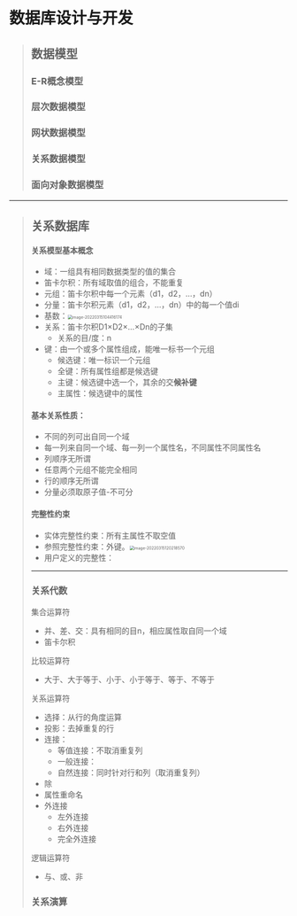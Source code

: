 # 数据库设计与开发

>## 数据模型
>
>### E-R概念模型
>
>### 层次数据模型
>
>### 网状数据模型
>
>### 关系数据模型
>
>### 面向对象数据模型

----

> ## 关系数据库
>
> #### 关系模型基本概念
>
> * 域：一组具有相同数据类型的值的集合
> * 笛卡尔积：所有域取值的组合，不能重复
> * 元组：笛卡尔积中每一个元素（d1，d2，…，dn）
> * 分量：笛卡尔积元素（d1，d2，…，dn）中的每一个值di
> * 基数：<img src="C:\Users\ThinkPad\AppData\Roaming\Typora\typora-user-images\image-20220315104416174.png" alt="image-20220315104416174" style="zoom:50%;" />
> * 关系：笛卡尔积D1×D2×…×Dn的子集
>   * 关系的目/度：n
> * 键：由一个或多个属性组成，能唯一标书一个元组
>   * 候选键：唯一标识一个元组
>   * 全键：所有属性组都是候选键
>   * 主键：候选键中选一个，其余的交**候补键**
>   * 主属性：候选键中的属性
>
> #### 基本关系性质：
>
> * 不同的列可出自同一个域
> * 每一列来自同一个域、每一列一个属性名，不同属性不同属性名
> * 列顺序无所谓
> * 任意两个元组不能完全相同
> * 行的顺序无所谓
> * 分量必须取原子值-不可分
>
> #### 完整性约束
>
> * 实体完整性约束：所有主属性不取空值
> * 参照完整性约束：外键。<img src="C:\Users\ThinkPad\AppData\Roaming\Typora\typora-user-images\image-20220315120218570.png" alt="image-20220315120218570" style="zoom: 50%;" />
> * 用户定义的完整性：
>
> ***
>
> ### 关系代数
>
> 集合运算符
>
> * 并、差、交：具有相同的目n，相应属性取自同一个域
> * 笛卡尔积
>
> 比较运算符
>
> * 大于、大于等于、小于、小于等于、等于、不等于
>
> 关系运算符
>
> * 选择：从行的角度运算
> * 投影：去掉重复的行
> * 连接：
>   * 等值连接：不取消重复列
>   * 一般连接：
>   * 自然连接：同时针对行和列（取消重复列）
> * 除
> * 属性重命名
> * 外连接
>   * 左外连接
>   * 右外连接
>   * 完全外连接
>
> 逻辑运算符
>
> * 与、或、非
>
> ### 关系演算